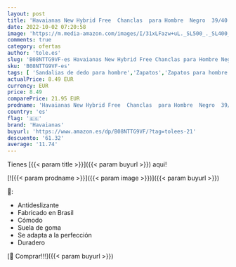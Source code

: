 ```yaml
---
layout: post
title: 'Havaianas New Hybrid Free  Chanclas  para Hombre  Negro  39/40 EU'
date: 2022-10-02 07:20:58
image: 'https://m.media-amazon.com/images/I/31xLFazw+uL._SL500_._SL400_.jpg'
comments: true
category: ofertas
author: 'tole.es'
slug: 'B08NTTG9VF-es Havaianas New Hybrid Free Chanclas para Hombre Negro 39/40 EU'
sku: 'B08NTTG9VF-es'
tags: [ 'Sandalias de dedo para hombre','Zapatos','Zapatos para hombre','Zapatos y complementos','chanclas','havaianas','🇪🇸', ]
actualPrice: 8.49 EUR
currency: EUR
price: 8.49
comparePrice: 21.95 EUR
prodname: 'Havaianas New Hybrid Free  Chanclas  para Hombre  Negro  39/40 EU'
country: 'es'
flag: '🇪🇸'
brand: 'Havaianas'
buyurl: 'https://www.amazon.es/dp/B08NTTG9VF/?tag=tolees-21'
descuento: '61.32'
average: '11.74'
---
```


Tienes [{{< param title >}}]({{< param buyurl >}}) aqui!

[![{{< param prodname >}}]({{< param image >}})]({{< param buyurl >}})

🔎:

- Antideslizante
- Fabricado en Brasil
- Cómodo
- Suela de goma
- Se adapta a la perfección
- Duradero

[🛒 Comprar!!!]({{< param buyurl >}})
